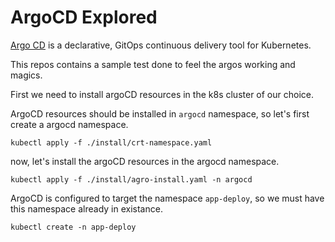 # ArgoCD Explored 

[Argo CD](https://argoproj.github.io/argo-cd/) is a declarative, GitOps continuous delivery tool for Kubernetes.

This repos contains a sample test done to feel the argos working and magics. 

First we need to install argoCD resources in the k8s cluster of our choice.

ArgoCD resources  should be installed in `argocd` namespace, so let's first create a argocd namespace.  


```
kubectl apply -f ./install/crt-namespace.yaml 
```
now, let's install the argoCD resources in the argocd namespace.

```
kubectl apply -f ./install/agro-install.yaml -n argocd
```

ArgoCD is configured to target the namespace `app-deploy`, so we must have this namespace already in existance.

```
kubectl create -n app-deploy
```